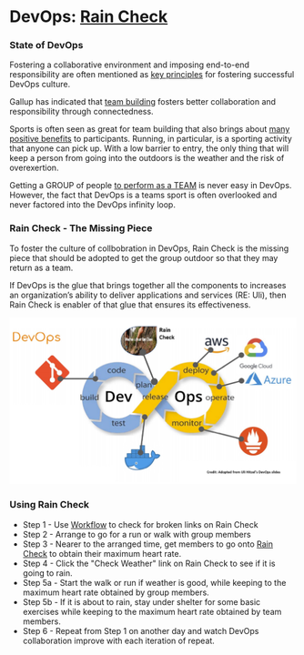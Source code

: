 # DevOps: [Rain Check](https://kuddelmuddelall.github.io/Rain-Check/)

### State of DevOps

Fostering a collaborative environment and imposing end-to-end responsibility are often mentioned as [key principles](https://www.cmswire.com/information-management/7-key-principles-for-a-successful-devops-culture/) for fostering successful DevOps culture.

Gallup has indicated that [team building](https://www.gallup.com/cliftonstrengths/en/278225/how-to-improve-teamwork.aspx) fosters better collaboration and responsibility through connectedness.

Sports is often seen as great for team building that also brings about [many positive benefits](https://runnersfirst.co.uk/team-building/#:~:text=Running%20as%20part%20of%20team,re%20doing%20a%20great%20job.) to participants.  Running, in particular, is a sporting activity that anyone can pick up.  With a low barrier to entry, the only thing that will keep a person from going into the outdoors is the weather and the risk of overexertion.

Getting a GROUP of people [to perform as a TEAM](https://medium.com/@XebiaLabs/devops-is-a-team-sport-876555fe3b88) is never easy in DevOps.  However, the fact that DevOps is a teams sport is often overlooked and never factored into the DevOps infinity loop.

### Rain Check - The Missing Piece

To foster the culture of collbobration in DevOps, Rain Check is the missing piece that should be adopted to get the group outdoor so that they may return as a team.

If DevOps is the glue that brings together all the components to increases an organization’s ability to deliver applications and services (RE: Uli), then Rain Check is enabler of that glue that ensures its effectiveness.

![](New_DevOps.jpg)

### Using Rain Check
* Step 1 - Use [Workflow](https://github.com/kuddelmuddelall/Rain-Check/actions) to check for broken links on Rain Check
* Step 2 - Arrange to go for a run or walk with group members
* Step 3 - Nearer to the arranged time, get members to go onto [Rain Check](https://kuddelmuddelall.github.io/Rain-Check/) to obtain their maximum heart rate.
* Step 4 - Click the "Check Weather" link on Rain Check to see if it is going to rain.
* Step 5a - Start the walk or run if weather is good, while keeping to the maximum heart rate obtained by group members.
* Step 5b - If it is about to rain, stay under shelter for some basic exercises while keeping to the maximum heart rate obtained by team members. 
* Step 6 - Repeat from Step 1 on another day and watch DevOps collaboration improve with each iteration of repeat.
